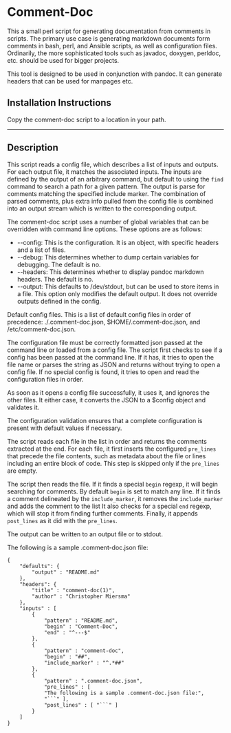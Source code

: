 Comment-Doc
===========

This a small perl script for generating documentation from comments in scripts.
The primary use case is generating markdown documents form comments in bash,
perl, and Ansible scripts, as well as configuration files. Ordinarily, the
more sophisticated tools such as javadoc, doxygen, perldoc, etc. should be used for bigger projects.

This tool is designed to be used in conjunction with pandoc. It can generate headers
that can be used for manpages etc.

Installation Instructions
-------------------------

Copy the comment-doc script to a location in your path.

---

Description
-----------

This script reads a config file, which describes a list
of inputs and outputs. For each output file, it matches the associated
inputs. The inputs are defined by the output of an arbitrary command,
but default to using the `find` command to search a path for a given pattern.
The output is parse for comments matching the specified include marker. The combination of
parsed comments, plus extra info pulled from the config file
is combined into an output stream which is written to the corresponding output.

The comment-doc script uses a number of global variables that can be overridden with command line options. These options are as follows:
- --config: This is the configuration. It is an object, with specific headers and a list of files.
- --debug: This determines whether to dump certain variables for debugging. The default is no.
- --headers: This determines whether to display pandoc markdown headers. The default is no.
- --output: This defaults to /dev/stdout, but can be used to store items in a file. This option only modifies the default output. It does not override outputs defined in the config.

Default config files. This is a list of default config files in order of precedence: ./.comment-doc.json, $HOME/.comment-doc.json, and /etc/comment-doc.json.

The configuration file must be correctly formatted json passed at the command line
or loaded from a config file.
The script first checks to see if a config has been passed
at the command line.
If it has, it tries to open the file name or parses the 
string as JSON and returns without trying to open a config file.
If no special config is found, it tries to open and read the configuration files in order.

As soon as it opens a config file successfully, it uses it, and ignores the other files.
It either case, it converts the JSON to a $config object and validates it.

The configuration validation ensures that a complete
configuration is present with default values if necessary.

The script reads each file in the list in order and returns
the comments extracted at the end.
For each file, it first inserts the configured `pre_lines`
that precede the file contents, such as metadata about the file
or lines including an entire block of code.
This step is skipped only if the `pre_lines` are empty.

The script then reads the file.
If it finds a special `begin` regexp, it will begin searching for comments.
By default `begin` is set to match any line.
If it finds a comment delineated by the `include_marker`,
it removes the `include_marker` and adds the comment to the list
It also checks for a special `end` regexp, which will stop it from finding further comments.
Finally, it appends `post_lines` as it did with the `pre_lines`.

The output can be written to an output file or to stdout.

The following is a sample .comment-doc.json file:
```
{
    "defaults": {
        "output" : "README.md"
    },
    "headers": { 
        "title" : "comment-doc(1)",
        "author" : "Christopher Miersma"
    },    
    "inputs" : [
        {
            "pattern" : "README.md",
            "begin" : "Comment-Doc",
            "end" : "^---$"
        },        
        {
            "pattern" : "comment-doc",
            "begin" : "##",
            "include_marker" : "^.*##"
        },
        {
            "pattern" : ".comment-doc.json",
            "pre_lines" : [
            "The following is a sample .comment-doc.json file:",
            "```" ],
            "post_lines" : [ "```" ]
        }
    ]
}
```
